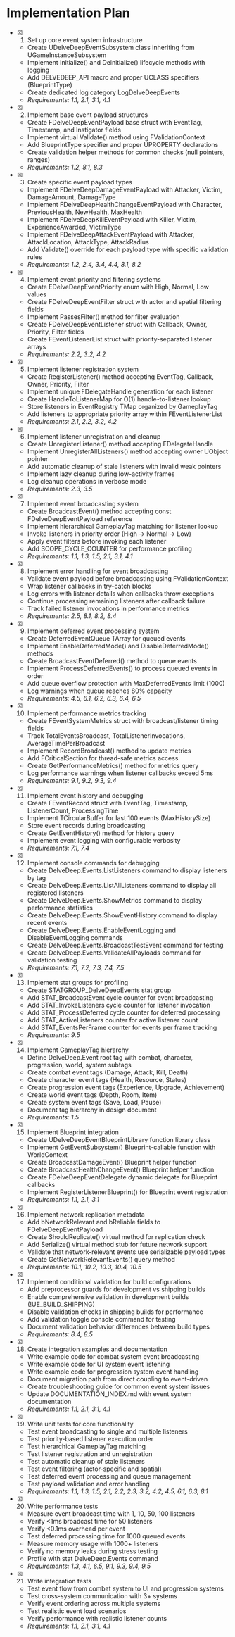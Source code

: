 # Implementation Plan

- [x] 1. Set up core event system infrastructure
  - Create UDelveDeepEventSubsystem class inheriting from UGameInstanceSubsystem
  - Implement Initialize() and Deinitialize() lifecycle methods with logging
  - Add DELVEDEEP_API macro and proper UCLASS specifiers (BlueprintType)
  - Create dedicated log category LogDelveDeepEvents
  - _Requirements: 1.1, 2.1, 3.1, 4.1_

- [x] 2. Implement base event payload structures
  - Create FDelveDeepEventPayload base struct with EventTag, Timestamp, and Instigator fields
  - Implement virtual Validate() method using FValidationContext
  - Add BlueprintType specifier and proper UPROPERTY declarations
  - Create validation helper methods for common checks (null pointers, ranges)
  - _Requirements: 1.2, 8.1, 8.3_

- [x] 3. Create specific event payload types
  - Implement FDelveDeepDamageEventPayload with Attacker, Victim, DamageAmount, DamageType
  - Implement FDelveDeepHealthChangeEventPayload with Character, PreviousHealth, NewHealth, MaxHealth
  - Implement FDelveDeepKillEventPayload with Killer, Victim, ExperienceAwarded, VictimType
  - Implement FDelveDeepAttackEventPayload with Attacker, AttackLocation, AttackType, AttackRadius
  - Add Validate() override for each payload type with specific validation rules
  - _Requirements: 1.2, 2.4, 3.4, 4.4, 8.1, 8.2_

- [x] 4. Implement event priority and filtering systems
  - Create EDelveDeepEventPriority enum with High, Normal, Low values
  - Create FDelveDeepEventFilter struct with actor and spatial filtering fields
  - Implement PassesFilter() method for filter evaluation
  - Create FDelveDeepEventListener struct with Callback, Owner, Priority, Filter fields
  - Create FEventListenerList struct with priority-separated listener arrays
  - _Requirements: 2.2, 3.2, 4.2_

- [x] 5. Implement listener registration system
  - Create RegisterListener() method accepting EventTag, Callback, Owner, Priority, Filter
  - Implement unique FDelegateHandle generation for each listener
  - Create HandleToListenerMap for O(1) handle-to-listener lookup
  - Store listeners in EventRegistry TMap organized by GameplayTag
  - Add listeners to appropriate priority array within FEventListenerList
  - _Requirements: 2.1, 2.2, 3.2, 4.2_

- [x] 6. Implement listener unregistration and cleanup
  - Create UnregisterListener() method accepting FDelegateHandle
  - Implement UnregisterAllListeners() method accepting owner UObject pointer
  - Add automatic cleanup of stale listeners with invalid weak pointers
  - Implement lazy cleanup during low-activity frames
  - Log cleanup operations in verbose mode
  - _Requirements: 2.3, 3.5_

- [x] 7. Implement event broadcasting system
  - Create BroadcastEvent() method accepting const FDelveDeepEventPayload reference
  - Implement hierarchical GameplayTag matching for listener lookup
  - Invoke listeners in priority order (High → Normal → Low)
  - Apply event filters before invoking each listener
  - Add SCOPE_CYCLE_COUNTER for performance profiling
  - _Requirements: 1.1, 1.3, 1.5, 2.1, 3.1, 4.1_

- [x] 8. Implement error handling for event broadcasting
  - Validate event payload before broadcasting using FValidationContext
  - Wrap listener callbacks in try-catch blocks
  - Log errors with listener details when callbacks throw exceptions
  - Continue processing remaining listeners after callback failure
  - Track failed listener invocations in performance metrics
  - _Requirements: 2.5, 8.1, 8.2, 8.4_

- [x] 9. Implement deferred event processing system
  - Create DeferredEventQueue TArray for queued events
  - Implement EnableDeferredMode() and DisableDeferredMode() methods
  - Create BroadcastEventDeferred() method to queue events
  - Implement ProcessDeferredEvents() to process queued events in order
  - Add queue overflow protection with MaxDeferredEvents limit (1000)
  - Log warnings when queue reaches 80% capacity
  - _Requirements: 4.5, 6.1, 6.2, 6.3, 6.4, 6.5_

- [x] 10. Implement performance metrics tracking
  - Create FEventSystemMetrics struct with broadcast/listener timing fields
  - Track TotalEventsBroadcast, TotalListenerInvocations, AverageTimePerBroadcast
  - Implement RecordBroadcast() method to update metrics
  - Add FCriticalSection for thread-safe metrics access
  - Create GetPerformanceMetrics() method for metrics query
  - Log performance warnings when listener callbacks exceed 5ms
  - _Requirements: 9.1, 9.2, 9.3, 9.4_

- [x] 11. Implement event history and debugging
  - Create FEventRecord struct with EventTag, Timestamp, ListenerCount, ProcessingTime
  - Implement TCircularBuffer for last 100 events (MaxHistorySize)
  - Store event records during broadcasting
  - Create GetEventHistory() method for history query
  - Implement event logging with configurable verbosity
  - _Requirements: 7.1, 7.4_

- [x] 12. Implement console commands for debugging
  - Create DelveDeep.Events.ListListeners command to display listeners by tag
  - Create DelveDeep.Events.ListAllListeners command to display all registered listeners
  - Create DelveDeep.Events.ShowMetrics command to display performance statistics
  - Create DelveDeep.Events.ShowEventHistory command to display recent events
  - Create DelveDeep.Events.EnableEventLogging and DisableEventLogging commands
  - Create DelveDeep.Events.BroadcastTestEvent command for testing
  - Create DelveDeep.Events.ValidateAllPayloads command for validation testing
  - _Requirements: 7.1, 7.2, 7.3, 7.4, 7.5_

- [x] 13. Implement stat groups for profiling
  - Create STATGROUP_DelveDeepEvents stat group
  - Add STAT_BroadcastEvent cycle counter for event broadcasting
  - Add STAT_InvokeListeners cycle counter for listener invocation
  - Add STAT_ProcessDeferred cycle counter for deferred processing
  - Add STAT_ActiveListeners counter for active listener count
  - Add STAT_EventsPerFrame counter for events per frame tracking
  - _Requirements: 9.5_

- [x] 14. Implement GameplayTag hierarchy
  - Define DelveDeep.Event root tag with combat, character, progression, world, system subtags
  - Create combat event tags (Damage, Attack, Kill, Death)
  - Create character event tags (Health, Resource, Status)
  - Create progression event tags (Experience, Upgrade, Achievement)
  - Create world event tags (Depth, Room, Item)
  - Create system event tags (Save, Load, Pause)
  - Document tag hierarchy in design document
  - _Requirements: 1.5_

- [x] 15. Implement Blueprint integration
  - Create UDelveDeepEventBlueprintLibrary function library class
  - Implement GetEventSubsystem() Blueprint-callable function with WorldContext
  - Create BroadcastDamageEvent() Blueprint helper function
  - Create BroadcastHealthChangeEvent() Blueprint helper function
  - Create FDelveDeepEventDelegate dynamic delegate for Blueprint callbacks
  - Implement RegisterListenerBlueprint() for Blueprint event registration
  - _Requirements: 1.1, 2.1, 3.1_

- [x] 16. Implement network replication metadata
  - Add bNetworkRelevant and bReliable fields to FDelveDeepEventPayload
  - Create ShouldReplicate() virtual method for replication check
  - Add Serialize() virtual method stub for future network support
  - Validate that network-relevant events use serializable payload types
  - Create GetNetworkRelevantEvents() query method
  - _Requirements: 10.1, 10.2, 10.3, 10.4, 10.5_

- [x] 17. Implement conditional validation for build configurations
  - Add preprocessor guards for development vs shipping builds
  - Enable comprehensive validation in development builds (!UE_BUILD_SHIPPING)
  - Disable validation checks in shipping builds for performance
  - Add validation toggle console command for testing
  - Document validation behavior differences between build types
  - _Requirements: 8.4, 8.5_

- [x] 18. Create integration examples and documentation
  - Write example code for combat system event broadcasting
  - Write example code for UI system event listening
  - Write example code for progression system event handling
  - Document migration path from direct coupling to event-driven
  - Create troubleshooting guide for common event system issues
  - Update DOCUMENTATION_INDEX.md with event system documentation
  - _Requirements: 1.1, 2.1, 3.1, 4.1_

- [x] 19. Write unit tests for core functionality
  - Test event broadcasting to single and multiple listeners
  - Test priority-based listener execution order
  - Test hierarchical GameplayTag matching
  - Test listener registration and unregistration
  - Test automatic cleanup of stale listeners
  - Test event filtering (actor-specific and spatial)
  - Test deferred event processing and queue management
  - Test payload validation and error handling
  - _Requirements: 1.1, 1.3, 1.5, 2.1, 2.2, 2.3, 3.2, 4.2, 4.5, 6.1, 6.3, 8.1_

- [x] 20. Write performance tests
  - Measure event broadcast time with 1, 10, 50, 100 listeners
  - Verify <1ms broadcast time for 50 listeners
  - Verify <0.1ms overhead per event
  - Test deferred processing time for 1000 queued events
  - Measure memory usage with 1000+ listeners
  - Verify no memory leaks during stress testing
  - Profile with stat DelveDeep.Events command
  - _Requirements: 1.3, 4.1, 6.5, 9.1, 9.3, 9.4, 9.5_

- [x] 21. Write integration tests
  - Test event flow from combat system to UI and progression systems
  - Test cross-system communication with 3+ systems
  - Verify event ordering across multiple systems
  - Test realistic event load scenarios
  - Verify performance with realistic listener counts
  - _Requirements: 1.1, 2.1, 3.1, 4.1_
